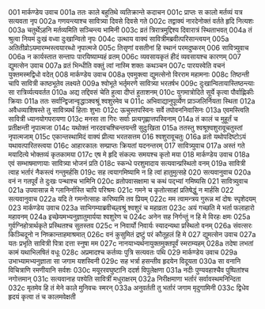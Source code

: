 001	मार्कण्डेय उवाच
001a	ततः काले बहुतिथे व्यतिक्रान्ते कदाचन
001c	प्राप्तः स कालो मर्तव्यं यत्र सत्यवता नृप
002a	गणयन्त्याश्च सावित्र्या दिवसे दिवसे गते
002c	तद्वाक्यं नारदेनोक्तं वर्तते हृदि नित्यशः
003a	चतुर्थेऽहनि मर्तव्यमिति सञ्चिन्त्य भामिनी
003c	व्रतं त्रिरात्रमुद्दिश्य दिवारात्रं स्थिताभवत्
004a	तं श्रुत्वा नियमं दुःखं वध्वा दुःखान्वितो नृपः
004c	उत्थाय वाक्यं सावित्रीमब्रवीत्परिसान्त्वयन्
005a	अतितीव्रोऽयमारम्भस्त्वयारब्धो नृपात्मजे
005c	तिसृणां वसतीनां हि स्थानं परमदुष्करम्
006	सावित्र्युवाच
006a	न कार्यस्तात सन्तापः पारयिष्याम्यहं व्रतम्
006c	व्यवसायकृतं हीदं व्यवसायश्च कारणम्
007	द्युमत्सेन उवाच
007a	व्रतं भिन्धीति वक्तुं त्वां नास्मि शक्तः कथञ्चन
007c	पारयस्वेति वचनं युक्तमस्मद्विधो वदेत्
008	मार्कण्डेय उवाच
008a	एवमुक्त्वा द्युमत्सेनो विरराम महामनाः
008c	तिष्ठन्ती चापि सावित्री काष्ठभूतेव लक्ष्यते
009a	श्वोभूते भर्तृमरणे सावित्र्या भरतर्षभ
009c	दुःखान्वितायास्तिष्ठन्त्याः सा रात्रिर्व्यत्यवर्तत
010a	अद्य तद्दिवसं चेति हुत्वा दीप्तं हुताशनम्
010c	युगमात्रोदिते सूर्ये कृत्वा पौर्वाह्णिकीः क्रियाः
011a	ततः सर्वान्द्विजान्वृद्धाञ्श्वश्रूं श्वशुरमेव च
011c	अभिवाद्यानुपूर्व्येण प्राञ्जलिर्नियता स्थिता
012a	अवैधव्याशिषस्ते तु सावित्र्यर्थं हिताः शुभाः
012c	ऊचुस्तपस्विनः सर्वे तपोवननिवासिनः
013a	एवमस्त्विति सावित्री ध्यानयोगपरायणा
013c	मनसा ता गिरः सर्वाः प्रत्यगृह्णात्तपस्विनाम्
014a	तं कालं च मुहूर्तं च प्रतीक्षन्ती नृपात्मजा
014c	यथोक्तं नारदवचश्चिन्तयन्ती सुदुःखिता
015a	ततस्तु श्वश्रूश्वशुरावूचतुस्तां नृपात्मजाम्
015c	एकान्तस्थामिदं वाक्यं प्रीत्या भरतसत्तम
016	श्वशुरावूचतुः
016a	व्रतो यथोपदिष्टोऽयं यथावत्पारितस्त्वया
016c	आहारकालः सम्प्राप्तः क्रियतां यदनन्तरम्
017	सावित्र्युवाच
017a	अस्तं गते मयादित्ये भोक्तव्यं कृतकामया
017c	एष मे हृदि संकल्पः समयश्च कृतो मया
018	मार्कण्डेय उवाच
018a	एवं सम्भाषमाणायाः सावित्र्या भोजनं प्रति
018c	स्कन्धे परशुमादाय सत्यवान्प्रस्थितो वनम्
019a	सावित्री त्वाह भर्तारं नैकस्त्वं गन्तुमर्हसि
019c	सह त्वयागमिष्यामि न हि त्वां हातुमुत्सहे
020	सत्यवानुवाच
020a	वनं न गतपूर्वं ते दुःखः पन्थाश्च भामिनि
020c	व्रतोपवासक्षामा च कथं पद्भ्यां गमिष्यसि
021	सावित्र्युवाच
021a	उपवासान्न मे ग्लानिर्नास्ति चापि परिश्रमः
021c	गमने च कृतोत्साहां प्रतिषेद्धुं न मार्हसि
022	सत्यवानुवाच
022a	यदि ते गमनोत्साहः करिष्यामि तव प्रियम्
022c	मम त्वामन्त्रय गुरून्न मां दोषः स्पृशेदयम्
023	मार्कण्डेय उवाच
023a	साभिगम्याब्रवीच्छ्वश्रूं श्वशुरं च महाव्रता
023c	अयं गच्छति मे भर्ता फलाहारो महावनम्
024a	इच्छेयमभ्यनुज्ञातुमार्यया श्वशुरेण च
024c	अनेन सह निर्गन्तुं न हि मे विरहः क्षमः
025a	गुर्वग्निहोत्रार्थकृते प्रस्थितश्च सुतस्तव
025c	न निवार्यो निवार्यः स्यादन्यथा प्रस्थितो वनम्
026a	संवत्सरः किञ्चिदूनो न निष्क्रान्ताहमाश्रमात्
026c	वनं कुसुमितं द्रष्टुं परं कौतूहलं हि मे
027	द्युमत्सेन उवाच
027a	यतः प्रभृति सावित्री पित्रा दत्ता स्नुषा मम
027c	नानयाभ्यर्थनायुक्तमुक्तपूर्वं स्मराम्यहम्
028a	तदेषा लभतां कामं यथाभिलषितं वधूः
028c	अप्रमादश्च कर्तव्यः पुत्रि सत्यवतः पथि
029	मार्कण्डेय उवाच
029a	उभाभ्यामभ्यनुज्ञाता सा जगाम यशस्विनी
029c	सह भर्त्रा हसन्तीव हृदयेन विदूयता
030a	सा वनानि विचित्राणि रमणीयानि सर्वशः
030c	मयूररवघुष्टानि ददर्श विपुलेक्षणा
031a	नदीः पुण्यवहाश्चैव पुष्पितांश्च नगोत्तमान्
031c	सत्यवानाह पश्येति सावित्रीं मधुराक्षरम्
032a	निरीक्षमाणा भर्तारं सर्वावस्थमनिन्दिता
032c	मृतमेव हि तं मेने काले मुनिवचः स्मरन्
033a	अनुवर्तती तु भर्तारं जगाम मृदुगामिनी
033c	द्विधेव हृदयं कृत्वा तं च कालमवेक्षती
